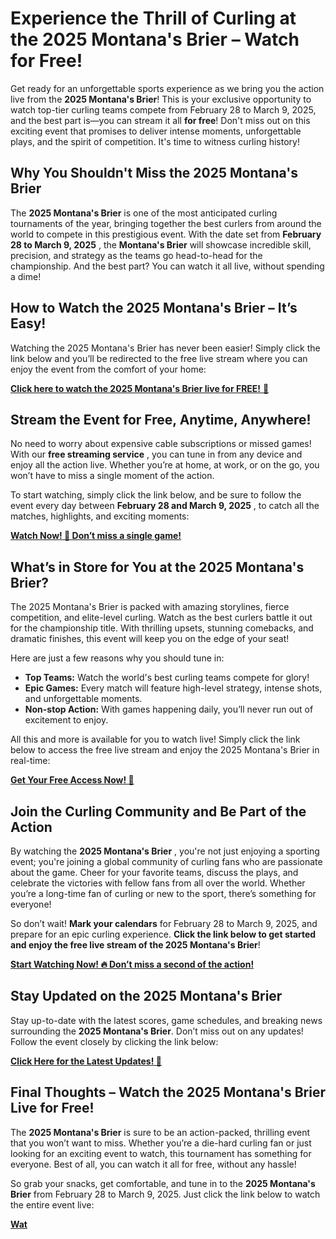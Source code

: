 # Experience the Thrill of Curling at the 2025 Montana's Brier – Watch for Free!

Get ready for an unforgettable sports experience as we bring you the action live from the **2025 Montana's Brier**! This is your exclusive opportunity to watch top-tier curling teams compete from February 28 to March 9, 2025, and the best part is—you can stream it all **for free**! Don't miss out on this exciting event that promises to deliver intense moments, unforgettable plays, and the spirit of competition. It's time to witness curling history!

## Why You Shouldn't Miss the 2025 Montana's Brier

The **2025 Montana's Brier** is one of the most anticipated curling tournaments of the year, bringing together the best curlers from around the world to compete in this prestigious event. With the date set from **February 28 to March 9, 2025** , the **Montana's Brier** will showcase incredible skill, precision, and strategy as the teams go head-to-head for the championship. And the best part? You can watch it all live, without spending a dime!

## How to Watch the 2025 Montana's Brier – It’s Easy!

Watching the 2025 Montana's Brier has never been easier! Simply click the link below and you’ll be redirected to the free live stream where you can enjoy the event from the comfort of your home:

[**Click here to watch the 2025 Montana's Brier live for FREE!** 🎥](https://tinyurl.com/livestreamfreeo?st=2025montanasbrier&si=gh)

## Stream the Event for Free, Anytime, Anywhere!

No need to worry about expensive cable subscriptions or missed games! With our **free streaming service** , you can tune in from any device and enjoy all the action live. Whether you’re at home, at work, or on the go, you won’t have to miss a single moment of the action.

To start watching, simply click the link below, and be sure to follow the event every day between **February 28 and March 9, 2025** , to catch all the matches, highlights, and exciting moments:

[**Watch Now! 🌟 Don’t miss a single game!**](https://tinyurl.com/livestreamfreeo?st=2025montanasbrier&si=gh)

## What’s in Store for You at the 2025 Montana's Brier?

The 2025 Montana's Brier is packed with amazing storylines, fierce competition, and elite-level curling. Watch as the best curlers battle it out for the championship title. With thrilling upsets, stunning comebacks, and dramatic finishes, this event will keep you on the edge of your seat!

Here are just a few reasons why you should tune in:

- **Top Teams:** Watch the world's best curling teams compete for glory!
- **Epic Games:** Every match will feature high-level strategy, intense shots, and unforgettable moments.
- **Non-stop Action:** With games happening daily, you’ll never run out of excitement to enjoy.

All this and more is available for you to watch live! Simply click the link below to access the free live stream and enjoy the 2025 Montana's Brier in real-time:

[**Get Your Free Access Now! 🎯**](https://tinyurl.com/livestreamfreeo?st=2025montanasbrier&si=gh)

## Join the Curling Community and Be Part of the Action

By watching the **2025 Montana's Brier** , you're not just enjoying a sporting event; you're joining a global community of curling fans who are passionate about the game. Cheer for your favorite teams, discuss the plays, and celebrate the victories with fellow fans from all over the world. Whether you’re a long-time fan of curling or new to the sport, there’s something for everyone!

So don’t wait! **Mark your calendars** for February 28 to March 9, 2025, and prepare for an epic curling experience. **Click the link below to get started and enjoy the free live stream of the 2025 Montana's Brier**!

[**Start Watching Now! 🔥 Don’t miss a second of the action!**](https://tinyurl.com/livestreamfreeo?st=2025montanasbrier&si=gh)

## Stay Updated on the 2025 Montana's Brier

Stay up-to-date with the latest scores, game schedules, and breaking news surrounding the **2025 Montana's Brier**. Don’t miss out on any updates! Follow the event closely by clicking the link below:

[**Click Here for the Latest Updates! 📲**](https://tinyurl.com/livestreamfreeo?st=2025montanasbrier&si=gh)

## Final Thoughts – Watch the 2025 Montana's Brier Live for Free!

The **2025 Montana's Brier** is sure to be an action-packed, thrilling event that you won’t want to miss. Whether you’re a die-hard curling fan or just looking for an exciting event to watch, this tournament has something for everyone. Best of all, you can watch it all for free, without any hassle!

So grab your snacks, get comfortable, and tune in to the **2025 Montana's Brier** from February 28 to March 9, 2025. Just click the link below to watch the entire event live:

[**Wat**](https://tinyurl.com/livestreamfreeo?st=2025montanasbrier&si=gh)
